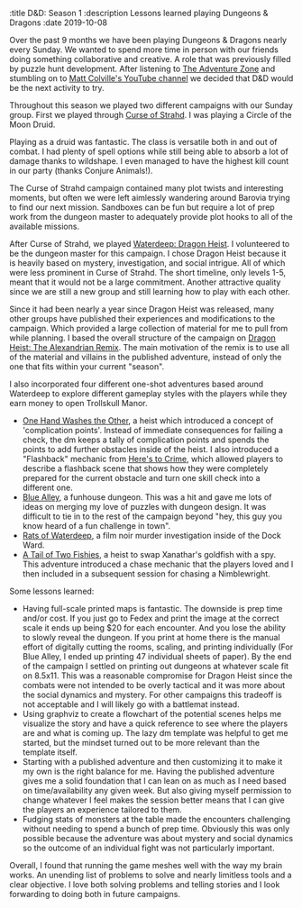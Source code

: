 :title D&D: Season 1
:description Lessons learned playing Dungeons & Dragons
:date 2019-10-08

Over the past 9 months we have been playing Dungeons & Dragons nearly every Sunday.
We wanted to spend more time in person with our friends doing something collaborative and creative.
A role that was previously filled by puzzle hunt development.
After listening to [The Adventure Zone](https://theadventurezone.tumblr.com/) and stumbling on to [Matt Colville's YouTube channel](https://www.youtube.com/user/mcolville) we decided that D&D would be the next activity to try.

Throughout this season we played two different campaigns with our Sunday group.
First we played through [Curse of Strahd](https://dnd.wizards.com/products/tabletop-games/rpg-products/curse-strahd).
I was playing a Circle of the Moon Druid.

Playing as a druid was fantastic.
The class is versatile both in and out of combat.
I had plenty of spell options while still being able to absorb a lot of damage thanks to wildshape.
I even managed to have the highest kill count in our party (thanks Conjure Animals!).

The Curse of Strahd campaign contained many plot twists and interesting moments, but often we were left aimlessly wandering around Barovia trying to find our next mission.
Sandboxes can be fun but require a lot of prep work from the dungeon master to adequately provide plot hooks to all of the available missions.

After Curse of Strahd, we played [Waterdeep: Dragon Heist](https://dnd.wizards.com/products/tabletop-games/rpg-products/dragonheist).
I volunteered to be the dungeon master for this campaign.
I chose Dragon Heist because it is heavily based on mystery, investigation, and social intrigue.
All of which were less prominent in Curse of Strahd.
The short timeline, only levels 1-5, meant that it would not be a large commitment.
Another attractive quality since we are still a new group and still learning how to play with each other.

Since it had been nearly a year since Dragon Heist was released, many other groups have published their experiences and modifications to the campaign.
Which provided a large collection of material for me to pull from while planning.
I based the overall structure of the campaign on [Dragon Heist: The Alexandrian Remix](https://thealexandrian.net/wordpress/41217/roleplaying-games/dragon-heist-remix-part-1-the-villains).
The main motivation of the remix is to use all of the material and villains in the published adventure, instead of only the one that fits within your current "season".

I also incorporated four different one-shot adventures based around Waterdeep to explore different gameplay styles with the players while they earn money to open Trollskull Manor.

- [One Hand Washes the Other](https://www.dmsguild.com/product/260314/Leverage-Waterdeep--One-Hand-Washes-the-Other), a heist which introduced a concept of 'complication points'. Instead of immediate consequences for failing a check, the dm keeps a tally of complication points and spends the points to add further obstacles inside of the heist. I also introduced a "Flashback" mechanic from [Here's to Crime](https://www.dmsguild.com/product/252431/Heres-To-Crime-A-Guide-to-Capers-and-Heists), which allowed players to describe a flashback scene that shows how they were completely prepared for the current obstacle and turn one skill check into a different one.
- [Blue Alley](https://www.dmsguild.com/product/252855/Blue-Alley), a funhouse dungeon. This was a hit and gave me lots of ideas on merging my love of puzzles with dungeon design. It was difficult to tie in to the rest of the campaign beyond "hey, this guy you know heard of a fun challenge in town".
- [Rats of Waterdeep](https://www.dmsguild.com/product/240322/Rats-of-Waterdeep), a film noir murder investigation inside of the Dock Ward.
- [A Tail of Two Fishies](https://www.dmsguild.com/product/254526/Waterdeep-A-Tail-of-Two-Fishies), a heist to swap Xanathar's goldfish with a spy. This adventure introduced a chase mechanic that the players loved and I then included in a subsequent session for chasing a Nimblewright.

Some lessons learned:

- Having full-scale printed maps is fantastic. The downside is prep time and/or cost. If you just go to Fedex and print the image at the correct scale it ends up being $20 for each encounter. And you lose the ability to slowly reveal the dungeon. If you print at home there is the manual effort of digitally cutting the rooms, scaling, and printing individually (For Blue Alley, I ended up printing 47 individual sheets of paper). By the end of the campaign I settled on printing out dungeons at whatever scale fit on 8.5x11. This was a reasonable compromise for Dragon Heist since the combats were not intended to be overly tactical and it was more about the social dynamics and mystery. For other campaigns this tradeoff is not acceptable and I will likely go with a battlemat instead.
- Using graphviz to create a flowchart of the potential scenes helps me visualize the story and have a quick reference to see where the players are and what is coming up. The lazy dm template was helpful to get me started, but the mindset turned out to be more relevant than the template itself.
- Starting with a published adventure and then customizing it to make it my own is the right balance for me. Having the published adventure gives me a solid foundation that I can lean on as much as I need based on time/availability any given week. But also giving myself permission to change whatever I feel makes the session better means that I can give the players an experience tailored to them.
- Fudging stats of monsters at the table made the encounters challenging without needing to spend a bunch of prep time. Obviously this was only possible because the adventure was about mystery and social dynamics so the outcome of an individual fight was not particularly important.

Overall, I found that running the game meshes well with the way my brain works.
An unending list of problems to solve and nearly limitless tools and a clear objective.
I love both solving problems and telling stories and I look forwarding to doing both in future campaigns.
